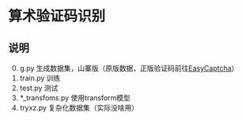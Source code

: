 # 算术验证码识别

## 说明 

0. g.py 生成数据集，山寨版（原版数据，正版验证码前往[EasyCaptcha](https://github.com/ele-admin/EasyCaptcha)）
1. train.py 训练
2. test.py 测试
3. *_transfoms.py 使用transform模型
4. tryxz.py 复杂化数据集（实际没啥用）